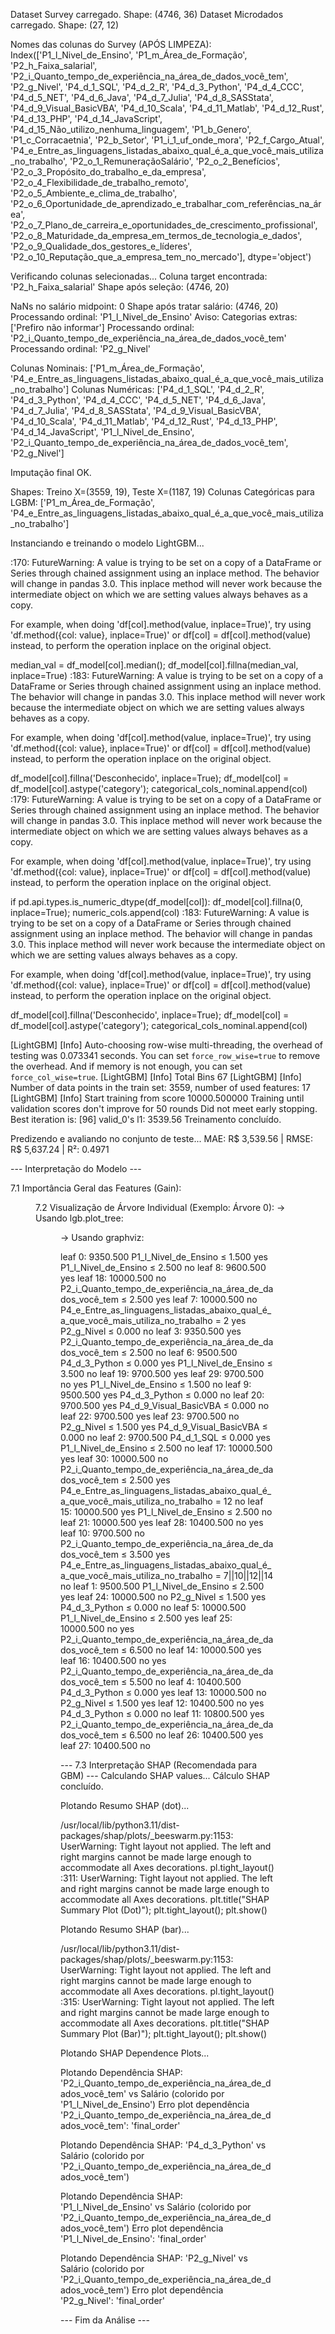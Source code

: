 Dataset Survey carregado. Shape: (4746, 36)
Dataset Microdados carregado. Shape: (27, 12)

Nomes das colunas do Survey (APÓS LIMPEZA):
Index(['P1_l_Nivel_de_Ensino', 'P1_m_Área_de_Formação', 'P2_h_Faixa_salarial',
       'P2_i_Quanto_tempo_de_experiência_na_área_de_dados_você_tem',
       'P2_g_Nivel', 'P4_d_1_SQL', 'P4_d_2_R', 'P4_d_3_Python', 'P4_d_4_CCC',
       'P4_d_5_NET', 'P4_d_6_Java', 'P4_d_7_Julia', 'P4_d_8_SASStata',
       'P4_d_9_Visual_BasicVBA', 'P4_d_10_Scala', 'P4_d_11_Matlab',
       'P4_d_12_Rust', 'P4_d_13_PHP', 'P4_d_14_JavaScript',
       'P4_d_15_Não_utilizo_nenhuma_linguagem', 'P1_b_Genero',
       'P1_c_Corracaetnia', 'P2_b_Setor', 'P1_i_1_uf_onde_mora',
       'P2_f_Cargo_Atual',
       'P4_e_Entre_as_linguagens_listadas_abaixo_qual_é_a_que_você_mais_utiliza_no_trabalho',
       'P2_o_1_RemuneraçãoSalário', 'P2_o_2_Benefícios',
       'P2_o_3_Propósito_do_trabalho_e_da_empresa',
       'P2_o_4_Flexibilidade_de_trabalho_remoto',
       'P2_o_5_Ambiente_e_clima_de_trabalho',
       'P2_o_6_Oportunidade_de_aprendizado_e_trabalhar_com_referências_na_área',
       'P2_o_7_Plano_de_carreira_e_oportunidades_de_crescimento_profissional',
       'P2_o_8_Maturidade_da_empresa_em_termos_de_tecnologia_e_dados',
       'P2_o_9_Qualidade_dos_gestores_e_líderes',
       'P2_o_10_Reputação_que_a_empresa_tem_no_mercado'],
      dtype='object')

Verificando colunas selecionadas...
Coluna target encontrada: 'P2_h_Faixa_salarial'
Shape após seleção: (4746, 20)

NaNs no salário midpoint: 0
Shape após tratar salário: (4746, 20)
Processando ordinal: 'P1_l_Nivel_de_Ensino'
  Aviso: Categorias extras: ['Prefiro não informar']
Processando ordinal: 'P2_i_Quanto_tempo_de_experiência_na_área_de_dados_você_tem'
Processando ordinal: 'P2_g_Nivel'

Colunas Nominais: ['P1_m_Área_de_Formação', 'P4_e_Entre_as_linguagens_listadas_abaixo_qual_é_a_que_você_mais_utiliza_no_trabalho']
Colunas Numéricas: ['P4_d_1_SQL', 'P4_d_2_R', 'P4_d_3_Python', 'P4_d_4_CCC', 'P4_d_5_NET', 'P4_d_6_Java', 'P4_d_7_Julia', 'P4_d_8_SASStata', 'P4_d_9_Visual_BasicVBA', 'P4_d_10_Scala', 'P4_d_11_Matlab', 'P4_d_12_Rust', 'P4_d_13_PHP', 'P4_d_14_JavaScript', 'P1_l_Nivel_de_Ensino', 'P2_i_Quanto_tempo_de_experiência_na_área_de_dados_você_tem', 'P2_g_Nivel']

Imputação final OK.

Shapes: Treino X=(3559, 19), Teste X=(1187, 19)
Colunas Categóricas para LGBM: ['P1_m_Área_de_Formação', 'P4_e_Entre_as_linguagens_listadas_abaixo_qual_é_a_que_você_mais_utiliza_no_trabalho']

Instanciando e treinando o modelo LightGBM...

<ipython-input-1-551e857c82f3>:170: FutureWarning: A value is trying to be set on a copy of a DataFrame or Series through chained assignment using an inplace method.
The behavior will change in pandas 3.0. This inplace method will never work because the intermediate object on which we are setting values always behaves as a copy.

For example, when doing 'df[col].method(value, inplace=True)', try using 'df.method({col: value}, inplace=True)' or df[col] = df[col].method(value) instead, to perform the operation inplace on the original object.


  median_val = df_model[col].median(); df_model[col].fillna(median_val, inplace=True)
<ipython-input-1-551e857c82f3>:183: FutureWarning: A value is trying to be set on a copy of a DataFrame or Series through chained assignment using an inplace method.
The behavior will change in pandas 3.0. This inplace method will never work because the intermediate object on which we are setting values always behaves as a copy.

For example, when doing 'df[col].method(value, inplace=True)', try using 'df.method({col: value}, inplace=True)' or df[col] = df[col].method(value) instead, to perform the operation inplace on the original object.


  df_model[col].fillna('Desconhecido', inplace=True); df_model[col] = df_model[col].astype('category'); categorical_cols_nominal.append(col)
<ipython-input-1-551e857c82f3>:179: FutureWarning: A value is trying to be set on a copy of a DataFrame or Series through chained assignment using an inplace method.
The behavior will change in pandas 3.0. This inplace method will never work because the intermediate object on which we are setting values always behaves as a copy.

For example, when doing 'df[col].method(value, inplace=True)', try using 'df.method({col: value}, inplace=True)' or df[col] = df[col].method(value) instead, to perform the operation inplace on the original object.


  if pd.api.types.is_numeric_dtype(df_model[col]): df_model[col].fillna(0, inplace=True); numeric_cols.append(col)
<ipython-input-1-551e857c82f3>:183: FutureWarning: A value is trying to be set on a copy of a DataFrame or Series through chained assignment using an inplace method.
The behavior will change in pandas 3.0. This inplace method will never work because the intermediate object on which we are setting values always behaves as a copy.

For example, when doing 'df[col].method(value, inplace=True)', try using 'df.method({col: value}, inplace=True)' or df[col] = df[col].method(value) instead, to perform the operation inplace on the original object.


  df_model[col].fillna('Desconhecido', inplace=True); df_model[col] = df_model[col].astype('category'); categorical_cols_nominal.append(col)

[LightGBM] [Info] Auto-choosing row-wise multi-threading, the overhead of testing was 0.073341 seconds.
You can set `force_row_wise=true` to remove the overhead.
And if memory is not enough, you can set `force_col_wise=true`.
[LightGBM] [Info] Total Bins 67
[LightGBM] [Info] Number of data points in the train set: 3559, number of used features: 17
[LightGBM] [Info] Start training from score 10000.500000
Training until validation scores don't improve for 50 rounds
Did not meet early stopping. Best iteration is:
[96]	valid_0's l1: 3539.56
Treinamento concluído.

Predizendo e avaliando no conjunto de teste...
MAE: R$ 3,539.56 | RMSE: R$ 5,637.24 | R²: 0.4971

--- Interpretação do Modelo ---

7.1 Importância Geral das Features (Gain):

<Figure size 1000x600 with 0 Axes>


7.2 Visualização de Árvore Individual (Exemplo: Árvore 0):
   -> Usando lgb.plot_tree:

<Figure size 3000x2000 with 0 Axes>


   -> Usando graphviz:

leaf 0: 9350.500 P1_l_Nivel_de_Ensino ≤ 1.500 yes P1_l_Nivel_de_Ensino ≤ 2.500 no leaf 8: 9600.500 yes leaf 18: 10000.500 no P2_i_Quanto_tempo_de_experiência_na_área_de_dados_você_tem ≤ 2.500 yes leaf 7: 10000.500 no P4_e_Entre_as_linguagens_listadas_abaixo_qual_é_a_que_você_mais_utiliza_no_trabalho = 2 yes P2_g_Nivel ≤ 0.000 no leaf 3: 9350.500 yes P2_i_Quanto_tempo_de_experiência_na_área_de_dados_você_tem ≤ 2.500 no leaf 6: 9500.500 P4_d_3_Python ≤ 0.000 yes P1_l_Nivel_de_Ensino ≤ 3.500 no leaf 19: 9700.500 yes leaf 29: 9700.500 no yes P1_l_Nivel_de_Ensino ≤ 1.500 no leaf 9: 9500.500 yes P4_d_3_Python ≤ 0.000 no leaf 20: 9700.500 yes P4_d_9_Visual_BasicVBA ≤ 0.000 no leaf 22: 9700.500 yes leaf 23: 9700.500 no P2_g_Nivel ≤ 1.500 yes P4_d_9_Visual_BasicVBA ≤ 0.000 no leaf 2: 9700.500 P4_d_1_SQL ≤ 0.000 yes P1_l_Nivel_de_Ensino ≤ 2.500 no leaf 17: 10000.500 yes leaf 30: 10000.500 no P2_i_Quanto_tempo_de_experiência_na_área_de_dados_você_tem ≤ 2.500 yes P4_e_Entre_as_linguagens_listadas_abaixo_qual_é_a_que_você_mais_utiliza_no_trabalho = 12 no leaf 15: 10000.500 yes P1_l_Nivel_de_Ensino ≤ 2.500 no leaf 21: 10000.500 yes leaf 28: 10400.500 no yes leaf 10: 9700.500 no P2_i_Quanto_tempo_de_experiência_na_área_de_dados_você_tem ≤ 3.500 yes P4_e_Entre_as_linguagens_listadas_abaixo_qual_é_a_que_você_mais_utiliza_no_trabalho = 7||10||12||14 no leaf 1: 9500.500 P1_l_Nivel_de_Ensino ≤ 2.500 yes leaf 24: 10000.500 no P2_g_Nivel ≤ 1.500 yes P4_d_3_Python ≤ 0.000 no leaf 5: 10000.500 P1_l_Nivel_de_Ensino ≤ 2.500 yes leaf 25: 10000.500 no yes P2_i_Quanto_tempo_de_experiência_na_área_de_dados_você_tem ≤ 6.500 no leaf 14: 10000.500 yes leaf 16: 10400.500 no yes P2_i_Quanto_tempo_de_experiência_na_área_de_dados_você_tem ≤ 5.500 no leaf 4: 10400.500 P4_d_3_Python ≤ 0.000 yes leaf 13: 10000.500 no P2_g_Nivel ≤ 1.500 yes leaf 12: 10400.500 no yes P4_d_3_Python ≤ 0.000 no leaf 11: 10800.500 yes P2_i_Quanto_tempo_de_experiência_na_área_de_dados_você_tem ≤ 6.500 no leaf 26: 10400.500 yes leaf 27: 10400.500
no


--- 7.3 Interpretação SHAP (Recomendada para GBM) ---
Calculando SHAP values...
Cálculo SHAP concluído.

Plotando Resumo SHAP (dot)...

/usr/local/lib/python3.11/dist-packages/shap/plots/_beeswarm.py:1153: UserWarning: Tight layout not applied. The left and right margins cannot be made large enough to accommodate all Axes decorations.
  pl.tight_layout()
<ipython-input-1-551e857c82f3>:311: UserWarning: Tight layout not applied. The left and right margins cannot be made large enough to accommodate all Axes decorations.
  plt.title("SHAP Summary Plot (Dot)"); plt.tight_layout(); plt.show()


Plotando Resumo SHAP (bar)...

/usr/local/lib/python3.11/dist-packages/shap/plots/_beeswarm.py:1153: UserWarning: Tight layout not applied. The left and right margins cannot be made large enough to accommodate all Axes decorations.
  pl.tight_layout()
<ipython-input-1-551e857c82f3>:315: UserWarning: Tight layout not applied. The left and right margins cannot be made large enough to accommodate all Axes decorations.
  plt.title("SHAP Summary Plot (Bar)"); plt.tight_layout(); plt.show()


Plotando SHAP Dependence Plots...

Plotando Dependência SHAP: 'P2_i_Quanto_tempo_de_experiência_na_área_de_dados_você_tem' vs Salário (colorido por 'P1_l_Nivel_de_Ensino')
  Erro plot dependência 'P2_i_Quanto_tempo_de_experiência_na_área_de_dados_você_tem': 'final_order'

Plotando Dependência SHAP: 'P4_d_3_Python' vs Salário (colorido por 'P2_i_Quanto_tempo_de_experiência_na_área_de_dados_você_tem')


Plotando Dependência SHAP: 'P1_l_Nivel_de_Ensino' vs Salário (colorido por 'P2_i_Quanto_tempo_de_experiência_na_área_de_dados_você_tem')
  Erro plot dependência 'P1_l_Nivel_de_Ensino': 'final_order'

Plotando Dependência SHAP: 'P2_g_Nivel' vs Salário (colorido por 'P2_i_Quanto_tempo_de_experiência_na_área_de_dados_você_tem')
  Erro plot dependência 'P2_g_Nivel': 'final_order'

--- Fim da Análise ---


